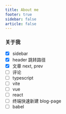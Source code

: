 ```yaml
---
title: About me
footer: true
sidebar: false
article: false
---
```


### 关于我

- [x] sidebar
- [x] header 跳转路径
- [x] 文章 next, prev
- [ ] 评论
- [ ] typescript
- [ ] vite
- [ ] vue
- [ ] react
- [ ] 终端快速新建 blog-page
- [ ] babel

